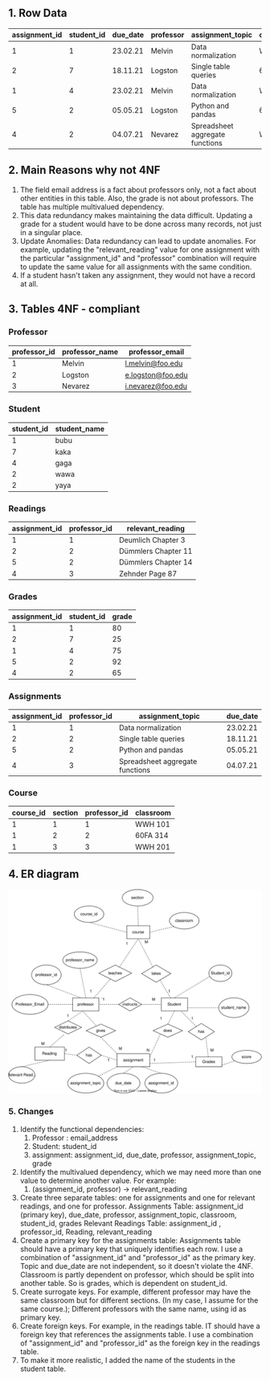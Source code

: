 ## 1. Row Data
| assignment_id | student_id | due_date | professor | assignment_topic                | classroom | grade | relevant_reading    | professor_email   |
| ------------- | ---------- | -------- | --------- | ------------------------------- | --------- | ----- | ------------------- | ----------------- |
| 1             | 1          | 23.02.21 | Melvin    | Data normalization              | WWH 101   | 80    | Deumlich Chapter 3  | l.melvin@foo.edu  |
| 2             | 7          | 18.11.21 | Logston   | Single table queries            | 60FA 314  | 25    | Dümmlers Chapter 11 | e.logston@foo.edu |
| 1             | 4          | 23.02.21 | Melvin    | Data normalization              | WWH 101   | 75    | Deumlich Chapter 3  | l.melvin@foo.edu  |
| 5             | 2          | 05.05.21 | Logston   | Python and pandas               | 60FA 314  | 92    | Dümmlers Chapter 14 | e.logston@foo.edu |
| 4             | 2          | 04.07.21 | Nevarez   | Spreadsheet aggregate functions | WWH 201   | 65    | Zehnder Page 87     | i.nevarez@foo.edu |

## 2. Main Reasons why not 4NF
1. The field email address is a fact about professors only, not a fact about other entities in this table. Also, the grade is not about professors. The table has multiple multivalued dependency.
2. This data redundancy makes maintaining the data difficult. Updating a grade for a student would have to be done across many records, not just in a singular place.
3. Update Anomalies: Data redundancy can lead to update anomalies. For example, updating the "relevant_reading" value for one assignment with the particular "assignment_id" and "professor" combination will require to update the same value for all assignments with the same condition.
4. If a student hasn't taken any assignment, they would not have a record at all.

## 3. Tables 4NF - compliant
### Professor
| professor_id| professor_name | professor_email   |
| --- | --------- | ----------------- |
|  1   | Melvin    | l.melvin@foo.edu  |
|  2  | Logston   | e.logston@foo.edu |
|3| Nevarez   | i.nevarez@foo.edu |

### Student
| student_id | student_name |
| ---------- | ------------ |
| 1          | bubu         |
| 7          | kaka         |
| 4          | gaga         |
| 2          | wawa         |
| 2          | yaya         |

### Readings
| assignment_id | professor_id | relevant_reading    |
| ------------- | ------------ | ------------------- |
| 1             | 1            | Deumlich Chapter 3  |
| 2             | 2            | Dümmlers Chapter 11 |
| 5             | 2            | Dümmlers Chapter 14 |
| 4             | 3            | Zehnder Page 87     |

### Grades
| assignment_id | student_id | grade |
|---------------|------------|-------|
| 1             | 1          | 80    |
| 2             | 7          | 25    |
| 1             | 4          | 75    |
| 5             | 2          | 92    |
| 4             | 2          | 65    |

### Assignments
| assignment_id | professor_id | assignment_topic                | due_date |
| ------------- | ------------ | ------------------------------- | -------- |
| 1             | 1            | Data normalization              | 23.02.21 |
| 2             | 2            | Single table queries            | 18.11.21 |
| 5             | 2            | Python and pandas               | 05.05.21 |
| 4             | 3            | Spreadsheet aggregate functions | 04.07.21 |

### Course
| course_id | section | professor_id | classroom |
| --------- | ------- | ------------ | --------- |
| 1         | 1       | 1            | WWH 101   |
| 1         | 2       | 2            | 60FA 314  |
| 1         | 3       | 3            | WWH 201   |

## 4. ER diagram
![](images/Entity.drawio.svg)

### 5. Changes
1. Identify the functional dependencies:
	1. Professor : email_address
	2. Student: student_id
	3. assignment:  assignment_id, due_date, professor, assignment_topic, grade
2. Identify the multivalued dependency, which we may need more than one value to determine another value. For example:
	1. (assignment_id, professor) -> relevant_reading
3. Create three separate tables: one for assignments and one for relevant readings, and one for professor.
	 Assignments Table:
			assignment_id (primary key),
			due_date,
			professor,
			assignment_topic,
			classroom,
			student_id,
			grades
		Relevant Readings Table:
			   assignment_id ,
			   professor_id,
			   Reading,
			   relevant_reading
4. Create a primary key for the assignments table: Assignments table should have a primary key that uniquely identifies each row. I use a combination of "assignment_id" and "professor_id" as the primary key. Topic and due_date are not independent, so it doesn't violate the 4NF. Classroom is partly dependent on professor, which should be split into another table. So is grades, which is dependent on student_id.
5. Create surrogate keys. For example, different professor may have the same classroom but for different sections. (In my case, I assume for the same course.); Different professors with the same name, using id as primary key. 
6. Create foreign keys. For example, in the readings table. IT should have a foreign key that references the assignments table. I use a combination of "assignment_id" and "professor_id" as the foreign key in the readings table.
7. To make it more realistic, I added the name of the students in the student table.
